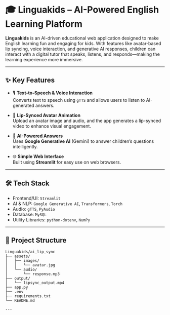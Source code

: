 # 🎓 Linguakids – AI-Powered English Learning Platform

**Linguakids** is an AI-driven educational web application designed to make English learning fun and engaging for kids. With features like avatar-based lip syncing, voice interaction, and generative AI responses, children can interact with a digital tutor that speaks, listens, and responds—making the learning experience more immersive.

---

## ✨ Key Features

- 🎙️ **Text-to-Speech & Voice Interaction**  
  Converts text to speech using `gTTS` and allows users to listen to AI-generated answers.

- 🧒 **Lip-Synced Avatar Animation**  
  Upload an avatar image and audio, and the app generates a lip-synced video to enhance visual engagement.

- 🤖 **AI-Powered Answers**  
  Uses **Google Generative AI** (Gemini) to answer children’s questions intelligently.

- 🌐 **Simple Web Interface**  
  Built using **Streamlit** for easy use on web browsers.

---

## 🛠️ Tech Stack

- Frontend/UI: `Streamlit`
- AI & NLP: `Google Generative AI`, `Transformers`, `Torch`
- Audio: `gTTS`, `PyAudio`
- Database: `MySQL`
- Utility Libraries: `python-dotenv`, `NumPy`

---

## 📁 Project Structure

```plaintext
Linguakids/ai_lip_sync
├── assets/
│   ├── images/
│   │   └── avatar.jpg
│   └── audio/
│       └── response.mp3
├── output/
│   └── lipsync_output.mp4
├── app.py
├── .env
├── requirements.txt
└── README.md

---
